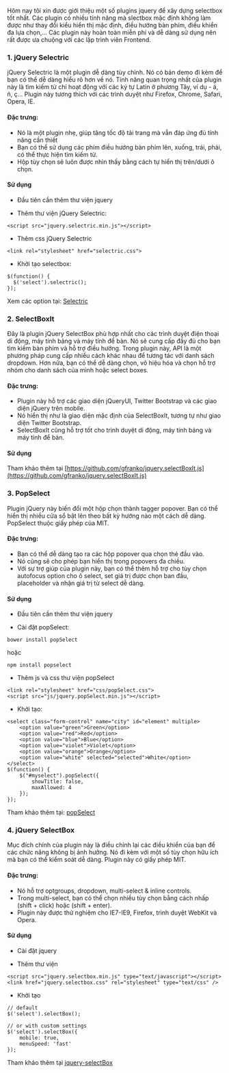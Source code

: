Hôm nay tôi xin được giới thiệu một số plugins jquery để xây dựng selectbox tốt nhất. Các plugin có nhiều tính năng mà slectbox mặc định không làm được như thay đổi kiểu hiển thị mặc định, điều hướng bàn phím, điều khiển đa lựa chọn,... Các plugin này hoàn toàn miễn phí và dễ dàng sử dụng nên rất được ưa chuộng với các lập trình viên Frontend. 

### 1. jQuery Selectric

jQuery Selectric là một plugin dễ dàng tùy chỉnh. Nó có bản demo đi kèm để bạn có thể dễ dàng hiểu rõ hơn về nó. Tính năng quan trọng nhất của plugin này là tìm kiếm từ chỉ hoạt động với các ký tự Latin ở phương Tây, ví dụ - á, ñ, ç... Plugin này tương thích với các trình duyệt như Firefox, Chrome, Safari, Opera, IE.

#### Đặc trưng: 
- Nó là một plugin nhẹ, giúp tăng tốc độ tải trang mà vẫn đáp ứng đủ tính năng cần thiết 
- Bạn có thể sử dụng các phím điều hướng bàn phím lên, xuống, trái, phải, có thể thực hiện tìm kiếm từ.
- Hộp tùy chọn sẽ luôn được nhìn thấy bằng cách tự hiển thị trên/dưới ô chọn.

#### Sử dụng

- Đầu tiên cần thêm thư viện jquery

- Thêm thư viện jQuery Selectric:
```
<script src="jquery.selectric.min.js"></script>
```

- Thêm css jQuery Selectric 
```
<link rel="stylesheet" href="selectric.css">
```

- Khởi tạo selectbox:
```
$(function() {
  $('select').selectric();
});
```

Xem các option tại: [Selectric](http://selectric.js.org/)

### 2. SelectBoxIt

Đây là plugin jQuery SelectBox phù hợp nhất cho các trình duyệt điện thoại di động, máy tính bảng và máy tính để bàn. Nó sẽ cung cấp đầy đủ cho bạn tìm kiếm bàn phím và hỗ trợ điều hướng.
Trong plugin này, API là một phương pháp cung cấp nhiều cách khác nhau để tương tác với danh sách dropdown. Hơn nữa, bạn có thể dễ dàng chọn, vô hiệu hóa và chọn hỗ trợ nhóm cho danh sách của mình hoặc select boxes.

#### Đặc trưng:
- Plugin này hỗ trợ các giao diện jQueryUI, Twitter Bootstrap và các giao diện jQuery trên mobile. 
- Nó hiển thị như là giao diện mặc định của SelectBoxIt, tương tự như giao diện Twitter Bootstrap.
- SelectBoxIt cũng hỗ trợ tốt cho trình duyệt di động, máy tính bảng và máy tính để bàn.

#### Sử dụng
Tham khảo thêm tại [https://github.com/gfranko/jquery.selectBoxIt.js](https://github.com/gfranko/jquery.selectBoxIt.js)

### 3. PopSelect

Plugin jQuery này biến đổi một hộp chọn thành tagger popover. Bạn có thể hiển thị nhiều cửa sổ bật lên theo bất kỳ hướng nào một cách dễ dàng. PopSelect thuộc giấy phép của MIT.

#### Đặc trưng: 
- Bạn có thể dễ dàng tạo ra các hộp popover qua chọn thẻ đầu vào.
- Nó cũng sẽ cho phép bạn hiển thị trong popovers đa chiều.
- Với sự trợ giúp của plugin này, bạn có thể thêm hỗ trợ cho tùy chọn autofocus option cho ô select, set giá trị được chọn ban đầu, placeholder và nhận giá trị từ select dễ dàng.

#### Sử dụng

- Đầu tiên cần thêm thư viện jquery

- Cài đặt popSelect: 
```
bower install popSelect
```

hoặc 

```
npm install popselect
```

- Thêm js và css thư viện popSelect
```
<link rel="stylesheet" href="css/popSelect.css">
<script src="js/jquery.popSelect.min.js"></script>
```

- Khởi tạo: 
```
<select class="form-control" name="city" id="element" multiple>
	<option value="green">Green</option>
	<option value="red">Red</option>
	<option value="blue">Blue</option>
	<option value="violet">Violet</option>
	<option value="orange">Orange</option>
	<option value="white" selected="selected">White</option>
</select>
$(function() {
	$("#myselect").popSelect({
		showTitle: false,
		maxAllowed: 4
	});
});
```

Tham khảo thêm tại: [popSelect](https://github.com/kanakiyajay/popSelect)

### 4. jQuery SelectBox 

Mục đích chính của plugin này là điều chỉnh lại các điều khiển của bạn để các chức năng không bị ảnh hưởng. Nó đi kèm với một số tùy chọn hữu ích mà bạn có thể kiểm soát dễ dàng.
Plugin này có giấy phép MIT. 

#### Đặc trưng: 
- Nó hỗ trợ optgroups, dropdown,  multi-select & inline controls.
- Trong multi-select, bạn có thể chọn nhiều tùy chọn bằng cách nhấp (shift + click) hoặc (shift + enter).
- Plugin này được thử nghiệm cho IE7-IE9, Firefox, trình duyệt WebKit và Opera.

#### Sử dụng

- Cài đặt jquery 

- Thêm thư viện 
```
<script src="jquery.selectbox.min.js" type="text/javascript"></script>
<link href="jquery.selectbox.css" rel="stylesheet" type="text/css" />
```

- Khởi tạo 
```
// default
$('select').selectBox();

// or with custom settings
$('select').selectBox({
    mobile: true,
    menuSpeed: 'fast'
});
```

Tham khảo thêm tại [jquery-selectBox](http://marcj.github.io/jquery-selectBox/)